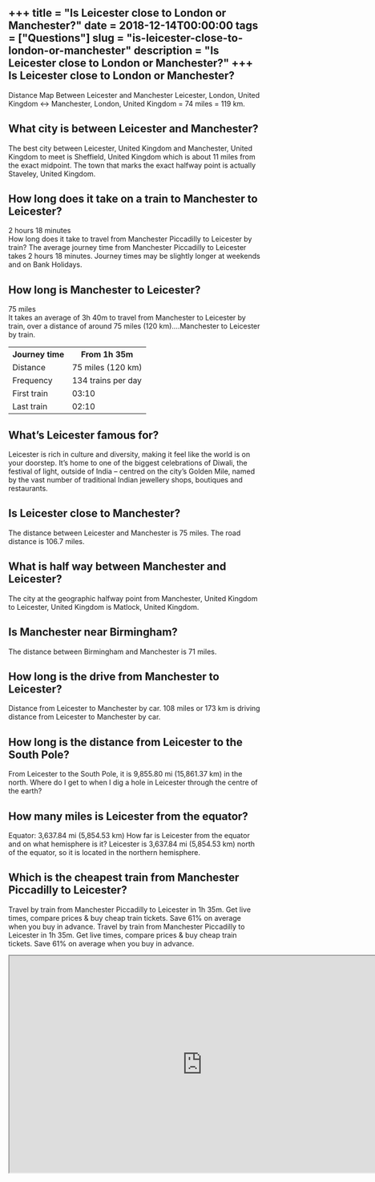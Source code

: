 +++
title = "Is Leicester close to London or Manchester?"
date = 2018-12-14T00:00:00
tags = ["Questions"]
slug = "is-leicester-close-to-london-or-manchester"
description = "Is Leicester close to London or Manchester?"
+++
Is Leicester close to London or Manchester?
-------------------------------------------

Distance Map Between Leicester and Manchester Leicester, London, United Kingdom ↔ Manchester, London, United Kingdom = 74 miles = 119 km.

What city is between Leicester and Manchester?
----------------------------------------------

The best city between Leicester, United Kingdom and Manchester, United Kingdom to meet is Sheffield, United Kingdom which is about 11 miles from the exact midpoint. The town that marks the exact halfway point is actually Staveley, United Kingdom.

How long does it take on a train to Manchester to Leicester?
------------------------------------------------------------

2 hours 18 minutes  
How long does it take to travel from Manchester Piccadilly to Leicester by train? The average journey time from Manchester Piccadilly to Leicester takes 2 hours 18 minutes. Journey times may be slightly longer at weekends and on Bank Holidays.

How long is Manchester to Leicester?
------------------------------------

75 miles  
It takes an average of 3h 40m to travel from Manchester to Leicester by train, over a distance of around 75 miles (120 km)….Manchester to Leicester by train.

<table><tr><th>Journey time</th><th>From 1h 35m</th></tr><tr><td>Distance</td><td>75 miles (120 km)</td></tr><tr><td>Frequency</td><td>134 trains per day</td></tr><tr><td>First train</td><td>03:10</td></tr><tr><td>Last train</td><td>02:10</td></tr></table>

What’s Leicester famous for?
----------------------------

Leicester is rich in culture and diversity, making it feel like the world is on your doorstep. It’s home to one of the biggest celebrations of Diwali, the festival of light, outside of India – centred on the city’s Golden Mile, named by the vast number of traditional Indian jewellery shops, boutiques and restaurants.

Is Leicester close to Manchester?
---------------------------------

The distance between Leicester and Manchester is 75 miles. The road distance is 106.7 miles.

What is half way between Manchester and Leicester?
--------------------------------------------------

The city at the geographic halfway point from Manchester, United Kingdom to Leicester, United Kingdom is Matlock, United Kingdom.

Is Manchester near Birmingham?
------------------------------

The distance between Birmingham and Manchester is 71 miles.

How long is the drive from Manchester to Leicester?
---------------------------------------------------

Distance from Leicester to Manchester by car. 108 miles or 173 km is driving distance from Leicester to Manchester by car.

How long is the distance from Leicester to the South Pole?
----------------------------------------------------------

From Leicester to the South Pole, it is 9,855.80 mi (15,861.37 km) in the north. Where do I get to when I dig a hole in Leicester through the centre of the earth?

How many miles is Leicester from the equator?
---------------------------------------------

Equator: 3,637.84 mi (5,854.53 km) How far is Leicester from the equator and on what hemisphere is it? Leicester is 3,637.84 mi (5,854.53 km) north of the equator, so it is located in the northern hemisphere.

Which is the cheapest train from Manchester Piccadilly to Leicester?
--------------------------------------------------------------------

Travel by train from Manchester Piccadilly to Leicester in 1h 35m. Get live times, compare prices &amp; buy cheap train tickets. Save 61% on average when you buy in advance. Travel by train from Manchester Piccadilly to Leicester in 1h 35m. Get live times, compare prices &amp; buy cheap train tickets. Save 61% on average when you buy in advance.

<iframe allow="accelerometer; autoplay; clipboard-write; encrypted-media; gyroscope; picture-in-picture" allowfullscreen="" class="__youtube_prefs__  epyt-is-override  no-lazyload" data-no-lazy="1" data-origheight="433" data-origwidth="770" data-skipgform_ajax_framebjll="" height="433" id="_ytid_35577" loading="lazy" src="https://www.youtube.com/embed/yBWMmQXV0Jk?enablejsapi=1&autoplay=0&cc_load_policy=0&cc_lang_pref=&iv_load_policy=1&loop=0&modestbranding=0&rel=1&fs=1&playsinline=0&autohide=2&theme=dark&color=red&controls=1&" title="YouTube player" width="770"></iframe>